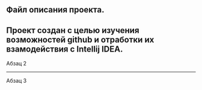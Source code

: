 Файл описания проекта.
---
Проект создан с целью изучения возможностей
github и отработки их взамодействия с Intellij
IDEA.
---
Абзац 2
***
Абзац 3
